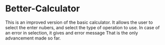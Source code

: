 # Better-Calculator
This is an improved version of the  basic calculator.
It allows the user to select the enter nubers, and select the type of operation to use. In case of an error in selection, it gives and error message
That is the only advancement made so far.